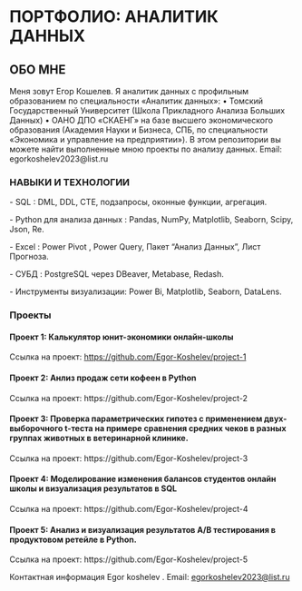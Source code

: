 <h1>ПОРТФОЛИО: АНАЛИТИК ДАННЫХ</h1>
<h2>ОБО МНЕ </h2>
Меня зовут Егор Кошелев. Я аналитик данных с профильным образованием по специальности «Аналитик данных»:
•	Томский Государственный Университет (Школа Прикладного Анализа Больших Данных)
•	ОАНО ДПО «СКАЕНГ»
на базе высшего экономического образования (Академия Науки и Бизнеса, СПБ, по специальности «Экономика и управление на предприятии»). 
В этом репозитории вы можете найти выполненные мною проекты по анализу данных. Email: egorkoshelev2023@list.ru

<h3>НАВЫКИ И ТЕХНОЛОГИИ</h3>
<p>- SQL : DML, DDL, CTE, подзапросы, оконные функции, агрегация.
<p>- Python для анализа данных : Pandas, NumPy, Matplotlib, Seaborn, Scipy, Json, Re.
<p>- Excel : Power Pivot , Power Query, Пакет “Анализ Данных”, Лист Прогноза.  
<p>- СУБД : PostgreSQL через DBeaver, Metabase, Redash.
<p>- Инструменты визуализации: Power Bi, Matplotlib, Seaborn, DataLens.

  ### Проекты

#### Проект 1: Калькулятор юнит-экономики онлайн-школы

Ссылка на проект: https://github.com/Egor-Koshelev/project-1  

#### Проект 2: Анлиз продаж сети кофеен в Python

<p> Ссылка на проект: https://github.com/Egor-Koshelev/project-2

#### Проект 3: Проверка параметрических гипотез с применением двух-выборочного t-теста на примере сравнения средних чеков в разных группах животных в ветеринарной клинике.  

<p> Ссылка на проект: https://github.com/Egor-Koshelev/project-3
  
#### Проект 4: Моделирование изменения балансов студентов  онлайн школы и визуализация результатов в SQL

<p> Ссылка на проект: https://github.com/Egor-Koshelev/project-4

#### Проект 5: Анализ и визуализация результатов А/В тестирования в продуктовом ретейле в Python.

<p> Ссылка на проект: https://github.com/Egor-Koshelev/project-5

Контактная информация
Egor koshelev . Email: egorkoshelev2023@list.ru
